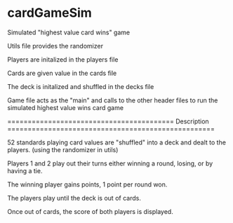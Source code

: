 # cardGameSim
Simulated "highest value card wins" game

Utils file provides the randomizer

Players are initalized in the players file

Cards are given value in the cards file

The deck is initalized and shuffled in the decks file

Game file acts as the "main" and calls to the other header files to run the simulated highest value wins card game


========================================= Description ===================================================

52 standards playing card values are "shuffled" into a deck and dealt to the players. (using the randomizer in utils)

Players 1 and 2 play out their turns either winning a round, losing, or by having a tie.

The winning player gains points, 1 point per round won.

The players play until the deck is out of cards.

Once out of cards, the score of both players is displayed.

